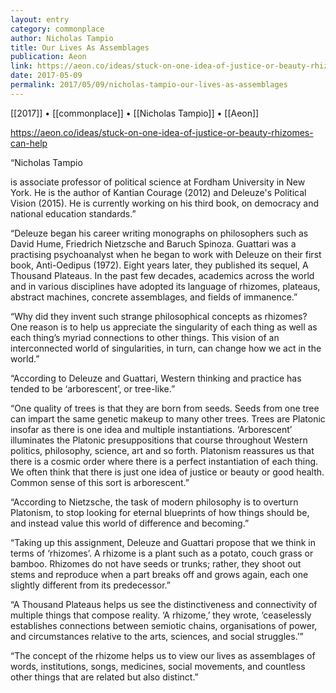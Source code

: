```yaml
---
layout: entry
category: commonplace
author: Nicholas Tampio
title: Our Lives As Assemblages
publication: Aeon
link: https://aeon.co/ideas/stuck-on-one-idea-of-justice-or-beauty-rhizomes-can-help
date: 2017-05-09
permalink: 2017/05/09/nicholas-tampio-our-lives-as-assemblages
---
```


[[2017]] • [[commonplace]] • [[Nicholas Tampio]] • [[Aeon]] 

https://aeon.co/ideas/stuck-on-one-idea-of-justice-or-beauty-rhizomes-can-help

“Nicholas Tampio

is associate professor of political science at Fordham University in New York. He is the author of Kantian Courage (2012) and Deleuze's Political Vision (2015). He is currently working on his third book, on democracy and national education standards.”

“Deleuze began his career writing monographs on philosophers such as David Hume, Friedrich Nietzsche and Baruch Spinoza. Guattari was a practising psychoanalyst when he began to work with Deleuze on their first book, Anti-Oedipus (1972). Eight years later, they published its sequel, A Thousand Plateaus. In the past few decades, academics across the world and in various disciplines have adopted its language of rhizomes, plateaus, abstract machines, concrete assemblages, and fields of immanence.”

“Why did they invent such strange philosophical concepts as rhizomes? One reason is to help us appreciate the singularity of each thing as well as each thing’s myriad connections to other things. This vision of an interconnected world of singularities, in turn, can change how we act in the world.”

“According to Deleuze and Guattari, Western thinking and practice has tended to be ‘arborescent’, or tree-like.”

“One quality of trees is that they are born from seeds. Seeds from one tree can impart the same genetic makeup to many other trees. Trees are Platonic insofar as there is one idea and multiple instantiations. ‘Arborescent’ illuminates the Platonic presuppositions that course throughout Western politics, philosophy, science, art and so forth. Platonism reassures us that there is a cosmic order where there is a perfect instantiation of each thing. We often think that there is just one idea of justice or beauty or good health. Common sense of this sort is arborescent.”

“According to Nietzsche, the task of modern philosophy is to overturn Platonism, to stop looking for eternal blueprints of how things should be, and instead value this world of difference and becoming.”

“Taking up this assignment, Deleuze and Guattari propose that we think in terms of ‘rhizomes’. A rhizome is a plant such as a potato, couch grass or bamboo. Rhizomes do not have seeds or trunks; rather, they shoot out stems and reproduce when a part breaks off and grows again, each one slightly different from its predecessor.”

“A Thousand Plateaus helps us see the distinctiveness and connectivity of multiple things that compose reality. ‘A rhizome,’ they wrote, ‘ceaselessly establishes connections between semiotic chains, organisations of power, and circumstances relative to the arts, sciences, and social struggles.’”

“The concept of the rhizome helps us to view our lives as assemblages of words, institutions, songs, medicines, social movements, and countless other things that are related but also distinct.”

